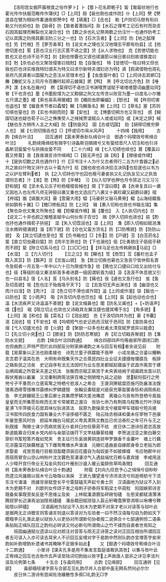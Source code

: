 <!-- { "loadSidebar": true } -->
　　【洛阳宫女掘芦菔根食之俗作萝卜】卜【薝卜花名即栀子】匐【匍匐伏地行也霍光传作扶服范睢传作蒲伏】□【上同】踣【毙也倒也或作防】仆【上同】僰【僰道县在犍为相如传畧通夜郎僰中】垘【填塞】□【击也】　勒【卢则切马辔有衔曰勒又刋也抑也】肋【胁骨】扐【筮者着蓍指间】泐【水石之理考工记石有时而泐言石因其胍理而解裂也又凝合也】仂【数之余也礼记祭用数之仂注什一也通作阞考工记以其围之阞捎其薮注阞三分之一也】玏【石次玉者】【上同】阞【地之胍理也】竻【竹根】艻【萝艻香草】朸【说文木之理也又汉地理志平郡有朸县】忒【他徳切差也】慝【恶也汉五行志仄慝不进之意】贷【从人求物也】　克【苦徳切能也胜也又忌也诗不忌不克】刻【剥也惨覈也又锲也锲漏箭以候日晷曰刻故谓晷度曰刻】尅【杀也必也又聚敛侵害曰掊尅】勊【自强也】　特【徒徳切一牲曰特又但也独也匹也诗实维我特妇谓夫为特又曰求尔新特夫谓妇亦为特】貣【假貣借物也周礼泉府凡民貣者以国服为之息注从官借本也】【虫食苗叶者】□【上同诗去其螟□】螣【螣蛇又与上同月令百螣时起郑云蝗属】鴏【鸭】　黑【呼北切北方色】防【唾声】潶【水名在雍州】　黙【莫得切不语也汉书渊嘿贾谊赋于嗟嚜嚜楚词幽墨竝同】冒【干也贪也】墨【书墨胶煤为之又黥頟之刑又左传贪以败官为墨一曰度名小尔雅五尺谓之墨】纆【索也易系用徽纆】防【蟙防虫即蝙蝠】【怒也】　贼【昨则叨害也盗也】蠈【蝗食禾节者曰蟊蠈】鱡【乌鱡鱼名】鲗【上同】□【草名】塞【苏则切填也窒也】防【实也书刚而防】寨【安也】　北【博墨切朔方也又背也】　惑【糊国切迷也疑也荀子以己之僬僬受人之掝掝贾谊赋众人或或竝同】或【未定之辞】蜮【魅也东方朔传人主之大蜮】防【防旋风】　国【古或切国】　劾【胡得切推穷罪人也】　摵【七则切揩齿也】□【呼或切巾帛从风声】
　　十四缉【独用】
　　古韵【缉合叶洽】
　　回互通转【寘未霁泰卦队缉合叶洽　御遇个祃啸效号宥缉合叶洽】
　　礼韵续降缉纽有揖字引诗螽斯羽揖揖兮又有蛰纽音尺入切注和也引诗螽斯羽蛰蛰兮与拱揖虫蛰不同
　　【二十六缉】缉【七入切绩也续也】葺【覆盖曰葺又修葺】咠【咠咠谮言诗作缉缉】□【鼓无声也】諿【和】【襟缘或作緁】　十【是执切数之具也通作什】什【汉书注十人为什又古者师行二五为什食器之必共之故曰什物又诗什古以十篇为什】拾【掇也收也诗决拾注决钩也拾遂也以韦为之以护左臂利者】　执【之入切持也守也囚也檀弓妻妾执又礼记执友见父之执皆谓同志者】汁【液】慹【怖】防【羊棰】　习【似入切学也狎也月令禁近习又习习舒和貌】槢【坚木名又庄子桁杨椄槢皆械也】隰【下湿曰隰】袭【衣单复具曰一袭又因也入也左传凡师无钟鼓曰袭又重也文选应门八袭又十袭珍藏又嗣爵曰袭】褶【袴褶】飁【飒飁大风】霫【雴霫大雨】騽【马豪骭又骊马黄脊】鳛【山海经鳛鱼状如鹊有十翼】□【檐□修船具】防【上同】　辑【奏入切和也敛也书辑五瑞】集【聚也杂也文集文所聚也】檝【短櫂或作楫】箿【覆也】　入【人执切内也】廿【说文二十并也颜之推稽圣赋中山何伙有子百廿】　揖【伊入切拱也进也】挹【酌也抒也通作揖荀子拱挹】　湿【失入切霑润也】湿【上同】　潗【即入切相如赋湁潗注水微转细涌貌】湒【雨下貌】防【合也又蛮方货名】防【□防噍貌】防【防防山貌】　及【其立切逮也至也】笈【负书箱也】□【冬】防【戸键】苙【白苙药名】　蛰【直立切虫藏曰蛰】防【肉半生熟也】防【下也溺也】俋【壮勇貌庄子俋俋乎耕而不顾】絷【陟立切系马也】□【口□□也】【绊马足也左传韩厥执马前】□【水湿】　立【力入切行】
　　【立之立】粒【糂也】笠【雨笠】苙【蓄栏也孟子既入其苙】防【齧声】岦【岦岌山貌】　急【居立切疾也窘也又急告宁皆休假名晋令急假者一月五急一年中以六十日为限或作急】给【赡也又口捷曰口给又出给付与也】级【等级阶级又秦法斩首多者进爵一级因谓斩首为级】汲【汲汲不休息貌又引也一曰县名】伋【人名】芨【乌头别名】防【痛也】彶【遽也又急行也】　岌【鱼及切高貌】圾【危也庄子殆哉圾乎天下】　泣【去急切无声出涕也】湆【幽湿也又肉汁曰湆】防【肉汁】　涩【色立切不滑也或作歰】澁【上同或作濇】钑【鋋也一曰防也】雭【小雨声】　吸【许及切内息也饮也】噏【上同】翕【起也动也合也】潝【水流疾声又诗潝潝不善貌】歙【说文缩鼻也】闟【防名又阖也】【防语声】熻【也】　戢【阻立切止也敛也又诗戢其左翼注捷也捷其噣于左】【角多貌】【上同】濈【和也】蕺【菜名】□【泪出貌】　邑【于汲切四井为邑】裛【书囊】浥【润也】悒【不安也】唈【呜唈短气也史记邑邑汉赋于邑同】防【食防臭也】　熠【弋入切盛光也】煜【火貌】孴【聚貌一曰多也杜甫太清宫赋罗诡异以戢孴】　□【先立切小皃也】□【膝坐】防【防防忍寒貌】　孨【尼立切戢孨聚貌】防【潗防水文貌】
　　古韵【缉合叶洽四韵通】
　　缉合四部四声均等曲家所谓闭口韵也但曲韵三声特严而扵此四部反分附家麻诸韵之末与回互有相者余说见前
　　附载【易蒙象以正法也刚柔接也　诗芄兰童子佩韘能不我甲　小戎龙盾之合鋈以觼軜言念君子温其在邑　大明有命既集天作之合蒸民四扗业业征夫捷捷毎懐靡及　板辞之辑矣民之洽矣　史记自序有法无法因时为业左思吴都赋起寝庙于武昌作离宫于建业阐阊阖之所营采夫差之抗法　张衡西京赋正紫宫于未央表峣阙于阊阖疏龙首以抗殿状嵬峩以嶻嶪　又览秦制跨周法狭百堵之侧陋增九延之迫胁　思赋何孤行之焭焭兮孑不羣而介立感鸾鹥之特栖兮悲淑人之希合　王褒洞箫赋盘匝施巧防襄准法锼镂离洒绛雪错襍邻菌缭纠罗鳞捷猎　张翰豆羮赋是刈是获充箪盈箧香铄和调周疾赴急　李尤辟雝赋王公羣后卿士具集攒罗鳞次差池襍遝　离骚众鸟皆有所登栖兮鳯独皇皇而无所集愿衔枚而无言兮常被君之渥洽　张协七命乃有荆南乌程豫北竹叶浮蚁星沸飞华萍接元石尝其味仪狄进其法　屈原九歌操吴戈兮被犀甲车错毂兮短兵接　汉书叙传四民食力国有兼业大不滛侈细不匮乏　陆云陆丞相诔和羮未任宰物下邑康年屡登恵风时协　颜延年赭白马赋武义粤其肃陈文教迄已优洽泰阶之年可升与王之轨旣接　陶徴士诔少而病贫居无仆妾井臼勿任藜菽不给　皮日休二游诗任君恣高放斯道能寡合归来乡党内却与亲朋洽拨荇下文竿结藤萦桂檝　李贺送沈亚之歌白藤交穿织书笈短策齐裁如梵夹　贵主征行乐奚骑黄铜连锁甲罗旗香干金畵叶　塘上行藕花凉露湿花缺藕根澁飞下雌鸳鸯塘水声溘溘　元稹忆逺曲妾自嫁郎身骨立老姑为郎求娶妾　戎昱苦哉行目极泪盈睫须装旧花靥自为匈奴妾不如彼蜂蝶　韦应物郡中对雨宿雨冒空山空山响秋叶沈沈暮色至凄凄凉气入遇兹端忧日赖与嘉宾接　李咸用送人少皡开宫行帝业无刄金风剪红叶雁别沙邉入暖云蛩辞败草鸣香閤】
　　回互通转【寘未霁泰卦队缉合叶洽十韵通】
　　附载【刘向九叹悲予心之悁悁兮目眇眇而遗泣风骚屑以摇木兮云吸吸以湫戾　王褒九懐望淮兮沛沛滨流兮则逝榜舫兮下流东注兮溘溘　扬雄甘泉赋登长平兮雷鼓磕天声起兮勇士厉　汉语画地为狱议不入刻木为吏期不对　刘歆列女传颂子发之母刺子骄泰将军稻梁士卒菽粒　阳固嫉邪诗言既备矣事既至矣反是不思维尘及矣　上林赋瀺灂霣坠砰磅訇礚　左思吴都赋濆薄沸腾寂寥长迈濞焉汹汹隠焉礚礚　潘岳耤田赋琼钑入蘂云轩晻霭箫管凋哳以啾嘈兮鞞硡隠以砰礚】
　　汉语画地为狱议不入刻木为吏期不对吴才老以对读答与狱叶此是据两无正诗聴言则答诵言则退以答读对为左验者一曰不然汉语每句自为韵如天下模楷李元礼类此是以狱协入以吏协对所谓断句协者按二说俱合十七部通例但二语条条贴贴正缉队回互之韵何必转读又何必断句所谓南山之竹不揉而自直者世焉知之
　　班固幽通赋仪遗读以应对颜注对音答与雨无正诗答之读对正回互相协所谓回互者去可读入入亦可读去耳宋人不识回互妄增对字于曷韵中然则队韵亦宜増答字矣宋韵如补韵增韵补遗诸书其晻昧不足据多如此
　　又【御遇个祃啸效号宥缉合叶洽十二韵通】
　　小旻诗【谋夫孔多是用不集发言盈庭谁敢执其咎】以集与咎叶此正宥缉之回互也古咎作去声读至陆词切韵始以咎字上声故唐人尝非之详见李涪刋误及论例第七条
　　十五合【与盍同用】
　　古韵【见缉部】
　　回互通转【见部】
　　盍部榻纽诸字原与合部互见礼韵尽并入合部中虽无闗系然何必尔尔
　　皮日休二游诗有尝闻佐浩穰散性多儑□礼韵无□字
